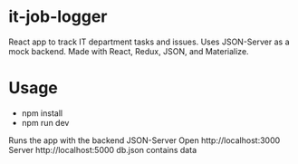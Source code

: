 # it-job-logger

React app to track IT department tasks and issues. Uses JSON-Server as a mock backend. Made with React, Redux, JSON, and Materialize.

# Usage

- npm install
- npm run dev

Runs the app with the backend JSON-Server
Open http://localhost:3000 Server http://localhost:5000 db.json contains data
